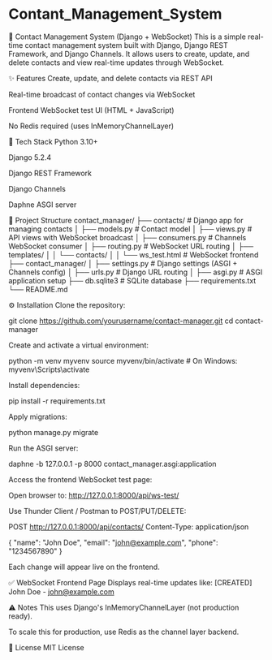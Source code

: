 # Contant_Management_System
📇 Contact Management System (Django + WebSocket)
This is a simple real-time contact management system built with Django, Django REST Framework, and Django Channels. It allows users to create, update, and delete contacts and view real-time updates through WebSocket.

✨ Features
Create, update, and delete contacts via REST API

Real-time broadcast of contact changes via WebSocket

Frontend WebSocket test UI (HTML + JavaScript)

No Redis required (uses InMemoryChannelLayer)

🚀 Tech Stack
Python 3.10+

Django 5.2.4

Django REST Framework

Django Channels

Daphne ASGI server

📁 Project Structure
contact_manager/
├── contacts/ # Django app for managing contacts
│ ├── models.py # Contact model
│ ├── views.py # API views with WebSocket broadcast
│ ├── consumers.py # Channels WebSocket consumer
│ ├── routing.py # WebSocket URL routing
│ ├── templates/
│ │ └── contacts/
│ │ └── ws_test.html # WebSocket frontend
├── contact_manager/
│ ├── settings.py # Django settings (ASGI + Channels config)
│ ├── urls.py # Django URL routing
│ ├── asgi.py # ASGI application setup
├── db.sqlite3 # SQLite database
├── requirements.txt
└── README.md

⚙️ Installation
Clone the repository:

git clone https://github.com/yourusername/contact-manager.git
cd contact-manager

Create and activate a virtual environment:

python -m venv myvenv
source myvenv/bin/activate # On Windows: myvenv\Scripts\activate

Install dependencies:

pip install -r requirements.txt

Apply migrations:

python manage.py migrate

Run the ASGI server:

daphne -b 127.0.0.1 -p 8000 contact_manager.asgi:application

Access the frontend WebSocket test page:

Open browser to:
http://127.0.0.1:8000/api/ws-test/

Use Thunder Client / Postman to POST/PUT/DELETE:

POST http://127.0.0.1:8000/api/contacts/
Content-Type: application/json

{
"name": "John Doe",
"email": "john@example.com",
"phone": "1234567890"
}

Each change will appear live on the frontend.

✅ WebSocket Frontend Page
Displays real-time updates like:
[CREATED] John Doe - john@example.com

⚠️ Notes
This uses Django's InMemoryChannelLayer (not production ready).

To scale this for production, use Redis as the channel layer backend.

📄 License
MIT License
